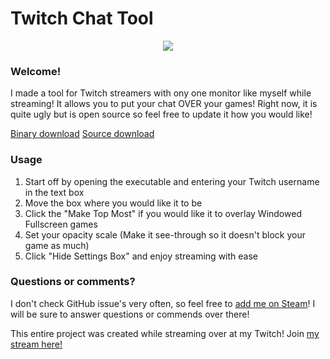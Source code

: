 # Twitch Chat Tool

<p align="center">
  <img src="Gif/usage.gif">
</p>

### Welcome!

I made a tool for Twitch streamers with ony one monitor like myself while streaming! It allows you to put your chat OVER your games! Right now, it is quite ugly but is open source so feel free to update it how you would like!

[Binary download](https://thaisen.pw/twitchtool/Twitch%20Tool.exe)
[Source download](https://github.com/ThaisenPM/Twitch-Chat-Tool/archive/master.zip)

### Usage

1. Start off by opening the executable and entering your Twitch username in the text box
2. Move the box where you would like it to be
3. Click the "Make Top Most" if you would like it to overlay Windowed Fullscreen games
4. Set your opacity scale (Make it see-through so it doesn't block your game as much)
5. Click "Hide Settings Box" and enjoy streaming with ease

### Questions or comments?

I don't check GitHub issue's very often, so feel free to [add me on Steam](steam://friends/add/76561198219057417)! I will be sure to answer questions or commends over there!

This entire project was created while streaming over at my Twitch! Join [my stream here!](https://Twitch.tv/Thaisen)
